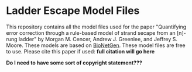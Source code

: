 # Ladder Escape Model Files
This repository contains all the model files used for the paper "Quantifying error correction through a rule-based model of strand secape from an [n]-rung ladder" by Morgan M. Cencer, Andrew J. Greenlee, and Jeffrey S. Moore. 
These models are based on <a href="https://www.csb.pitt.edu/Faculty/Faeder/?page_id=409">BioNetGen</a>.
These model files are free to use. Please cite this paper if used: **full citation will go here**

**Do I need to have some sort of copyright statement???**
